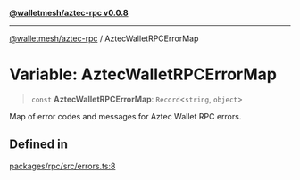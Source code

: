 [**@walletmesh/aztec-rpc v0.0.8**](../README.md)

***

[@walletmesh/aztec-rpc](../globals.md) / AztecWalletRPCErrorMap

# Variable: AztecWalletRPCErrorMap

> `const` **AztecWalletRPCErrorMap**: `Record`\<`string`, `object`\>

Map of error codes and messages for Aztec Wallet RPC errors.

## Defined in

[packages/rpc/src/errors.ts:8](https://github.com/WalletMesh/aztec/blob/d8d2f2cdd3d6049cb75dc7c911ba6918ba4c3225/packages/rpc/src/errors.ts#L8)
